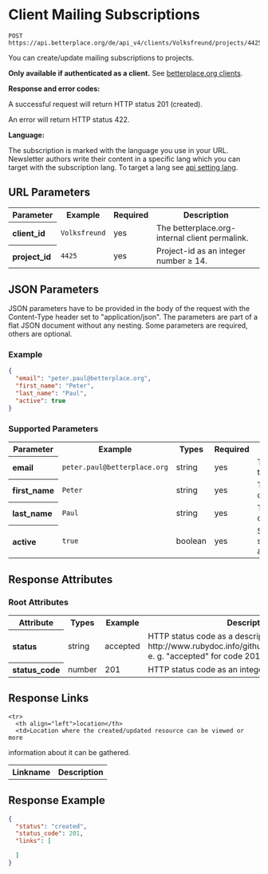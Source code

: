
# Client Mailing Subscriptions

```Rebol
POST https://api.betterplace.org/de/api_v4/clients/Volksfreund/projects/4425/mailing_subscriptions.json
```

You can create/update mailing subscriptions to projects.

**Only available if authenticated as a client.** See [betterplace.org clients](../README.md#client-authentication).

**Response and error codes:**

A successful request will return HTTP status 201 (created).

An error will return HTTP status 422.

**Language:**

The subscription is marked with the language you use in your URL.
Newsletter authors write their content in a specific lang which you can
target with the subscription lang. To target a lang see
[api setting lang](../README.md#addressing-the-locale-of-a-resource).


## URL Parameters

<table>
  <tr>
    <th>Parameter</th>
    <th>Example</th>
    <th>Required</th>
    <th>Description</th>
  </tr>
  <tr>
    <th align="left">client_id</th>
    <td><code>Volksfreund</code></td>
    <td>yes</td>
    <td>The betterplace.org-internal client permalink.</td>
  </tr>
  <tr>
    <th align="left">project_id</th>
    <td><code>4425</code></td>
    <td>yes</td>
    <td>Project-id as an integer number ≥ 14.</td>
  </tr>
</table>

## JSON Parameters

JSON parameters have to be provided in the body of the request with the
Content-Type header set to "application/json". The parameters are part of a
flat JSON document without any nesting. Some parameters are required, others
are optional.

### Example

```json
{
  "email": "peter.paul@betterplace.org",
  "first_name": "Peter",
  "last_name": "Paul",
  "active": true
}
```

### Supported Parameters

<table>
  <tr>
    <th>Parameter</th>
    <th>Example</th>
    <th>Types</th>
    <th>Required</th>
    <th>Description</th>
  </tr>
  <tr>
    <th align="left">email</th>
    <td><code>peter.paul@betterplace.org</code></td>
    <td>string</td>
    <td>yes</td>
    <td>The email of the user</td>
  </tr>
  <tr>
    <th align="left">first_name</th>
    <td><code>Peter</code></td>
    <td>string</td>
    <td>yes</td>
    <td>The first name of the user</td>
  </tr>
  <tr>
    <th align="left">last_name</th>
    <td><code>Paul</code></td>
    <td>string</td>
    <td>yes</td>
    <td>The last name of the user</td>
  </tr>
  <tr>
    <th align="left">active</th>
    <td><code>true</code></td>
    <td>boolean</td>
    <td>yes</td>
    <td>State of the subscription: active/inactive</td>
  </tr>
</table>

## Response Attributes

### Root Attributes

  <table>
    <tr>
      <th>Attribute</th>
      <th>Types</th>
      <th>Example</th>
      <th>Description</th>
    </tr>
    <tr>
      <th align="left">status</th>
      <td>string</td>
      <td>accepted</td>
      <td>HTTP status code as a descriptive string (see
http://www.rubydoc.info/github/rack/rack/Rack/Utils), e. g. "accepted"
for code 201.
</td>
    </tr>
    <tr>
      <th align="left">status_code</th>
      <td>number</td>
      <td>201</td>
      <td>HTTP status code as an integer number, e. g. 201.
</td>
    </tr>
  </table>
</table>

## Response Links

<table>
  <tr>
    <th>Linkname</th>
    <th>Description</th>
  </tr>

    <tr>
      <th align="left">location</th>
      <td>Location where the created/updated resource can be viewed or more
information about it can be gathered.
</td>
    </tr>
</table>

## Response Example

```json
{
  "status": "created",
  "status_code": 201,
  "links": [

  ]
}
```

